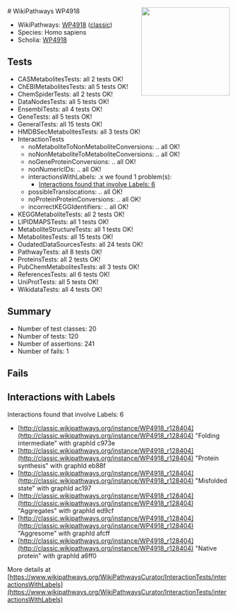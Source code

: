 <img style="float: right; width: 200px" src="https://upload.wikimedia.org/wikipedia/commons/thumb/8/83/Wplogo_with_text_500.png/640px-Wplogo_with_text_500.png" />
# WikiPathways WP4918

* WikiPathways: [WP4918](https://wikipathways.org/pathways/WP4918) ([classic](https://classic.wikipathways.org/instance/WP4918))
* Species: Homo sapiens
* Scholia: [WP4918](https://scholia.toolforge.org/wikipathways/WP4918)
## Tests
* CASMetabolitesTests: all 2 tests OK!
* ChEBIMetabolitesTests: all 5 tests OK!
* ChemSpiderTests: all 2 tests OK!
* DataNodesTests: all 5 tests OK!
* EnsemblTests: all 4 tests OK!
* GeneTests: all 5 tests OK!
* GeneralTests: all 15 tests OK!
* HMDBSecMetabolitesTests: all 3 tests OK!
* InteractionTests
    * noMetaboliteToNonMetaboliteConversions: .. all OK!
    * noNonMetaboliteToMetaboliteConversions: .. all OK!
    * noGeneProteinConversions: .. all OK!
    * nonNumericIDs: .. all OK!
    * interactionsWithLabels: .x we found 1 problem(s):
        * [Interactions found that involve Labels: 6](#630d267d)
    * possibleTranslocations: .. all OK!
    * noProteinProteinConversions: .. all OK!
    * incorrectKEGGIdentifiers: .. all OK!
* KEGGMetaboliteTests: all 2 tests OK!
* LIPIDMAPSTests: all 1 tests OK!
* MetaboliteStructureTests: all 1 tests OK!
* MetabolitesTests: all 15 tests OK!
* OudatedDataSourcesTests: all 24 tests OK!
* PathwayTests: all 8 tests OK!
* ProteinsTests: all 2 tests OK!
* PubChemMetabolitesTests: all 3 tests OK!
* ReferencesTests: all 6 tests OK!
* UniProtTests: all 5 tests OK!
* WikidataTests: all 4 tests OK!


## Summary

* Number of test classes: 20
* Number of tests: 120
* Number of assertions: 241
* Number of fails: 1

## Fails

<a name="630d267d" />

## Interactions with Labels

Interactions found that involve Labels: 6

* [http://classic.wikipathways.org/instance/WP4918_r128404](http://classic.wikipathways.org/instance/WP4918_r128404) "Folding intermediate" with graphId c973e
* [http://classic.wikipathways.org/instance/WP4918_r128404](http://classic.wikipathways.org/instance/WP4918_r128404) "Protein 
synthesis" with graphId eb88f
* [http://classic.wikipathways.org/instance/WP4918_r128404](http://classic.wikipathways.org/instance/WP4918_r128404) "Misfolded state" with graphId ac197
* [http://classic.wikipathways.org/instance/WP4918_r128404](http://classic.wikipathways.org/instance/WP4918_r128404) "Aggregates" with graphId ed9cf
* [http://classic.wikipathways.org/instance/WP4918_r128404](http://classic.wikipathways.org/instance/WP4918_r128404) "Aggresome" with graphId afcff
* [http://classic.wikipathways.org/instance/WP4918_r128404](http://classic.wikipathways.org/instance/WP4918_r128404) "Native protein" with graphId a6ff0


More details at [https://www.wikipathways.org/WikiPathwaysCurator/InteractionTests/interactionsWithLabels](https://www.wikipathways.org/WikiPathwaysCurator/InteractionTests/interactionsWithLabels)

